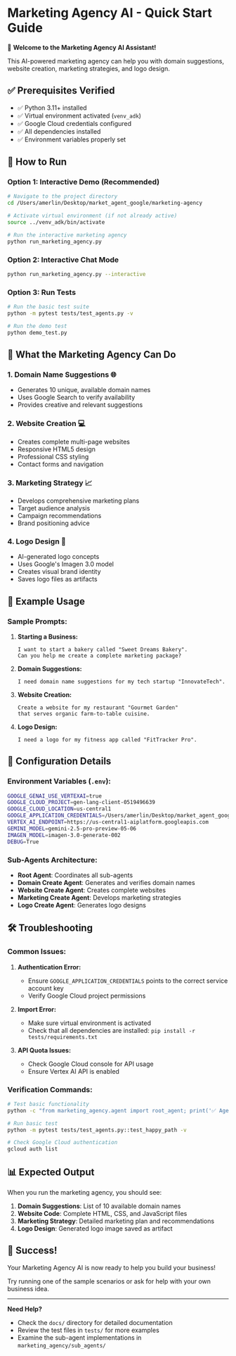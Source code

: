 # Marketing Agency AI - Quick Start Guide

🎯 **Welcome to the Marketing Agency AI Assistant!**

This AI-powered marketing agency can help you with domain suggestions, website creation, marketing strategies, and logo design.

## ✅ Prerequisites Verified

- ✅ Python 3.11+ installed
- ✅ Virtual environment activated (`venv_adk`)
- ✅ Google Cloud credentials configured
- ✅ All dependencies installed
- ✅ Environment variables properly set

## 🚀 How to Run

### Option 1: Interactive Demo (Recommended)

```bash
# Navigate to the project directory
cd /Users/amerlin/Desktop/market_agent_google/marketing-agency

# Activate virtual environment (if not already active)
source ../venv_adk/bin/activate

# Run the interactive marketing agency
python run_marketing_agency.py
```

### Option 2: Interactive Chat Mode

```bash
python run_marketing_agency.py --interactive
```

### Option 3: Run Tests

```bash
# Run the basic test suite
python -m pytest tests/test_agents.py -v

# Run the demo test
python demo_test.py
```

## 🎯 What the Marketing Agency Can Do

### 1. **Domain Name Suggestions** 🌐
- Generates 10 unique, available domain names
- Uses Google Search to verify availability
- Provides creative and relevant suggestions

### 2. **Website Creation** 💻
- Creates complete multi-page websites
- Responsive HTML5 design
- Professional CSS styling
- Contact forms and navigation

### 3. **Marketing Strategy** 📈
- Develops comprehensive marketing plans
- Target audience analysis
- Campaign recommendations
- Brand positioning advice

### 4. **Logo Design** 🎨
- AI-generated logo concepts
- Uses Google's Imagen 3.0 model
- Creates visual brand identity
- Saves logo files as artifacts

## 📝 Example Usage

### Sample Prompts:

1. **Starting a Business:**
   ```
   I want to start a bakery called "Sweet Dreams Bakery". 
   Can you help me create a complete marketing package?
   ```

2. **Domain Suggestions:**
   ```
   I need domain name suggestions for my tech startup "InnovateTech".
   ```

3. **Website Creation:**
   ```
   Create a website for my restaurant "Gourmet Garden" 
   that serves organic farm-to-table cuisine.
   ```

4. **Logo Design:**
   ```
   I need a logo for my fitness app called "FitTracker Pro".
   ```

## 🔧 Configuration Details

### Environment Variables (`.env`):
```bash
GOOGLE_GENAI_USE_VERTEXAI=true
GOOGLE_CLOUD_PROJECT=gen-lang-client-0519496639
GOOGLE_CLOUD_LOCATION=us-central1
GOOGLE_APPLICATION_CREDENTIALS=/Users/amerlin/Desktop/market_agent_google/marketing-agency/credentials/google_service-account-key.json
VERTEX_AI_ENDPOINT=https://us-central1-aiplatform.googleapis.com
GEMINI_MODEL=gemini-2.5-pro-preview-05-06
IMAGEN_MODEL=imagen-3.0-generate-002
DEBUG=True
```

### Sub-Agents Architecture:
- **Root Agent**: Coordinates all sub-agents
- **Domain Create Agent**: Generates and verifies domain names
- **Website Create Agent**: Creates complete websites
- **Marketing Create Agent**: Develops marketing strategies
- **Logo Create Agent**: Generates logo designs

## 🛠️ Troubleshooting

### Common Issues:

1. **Authentication Error:**
   - Ensure `GOOGLE_APPLICATION_CREDENTIALS` points to the correct service account key
   - Verify Google Cloud project permissions

2. **Import Error:**
   - Make sure virtual environment is activated
   - Check that all dependencies are installed: `pip install -r tests/requirements.txt`

3. **API Quota Issues:**
   - Check Google Cloud console for API usage
   - Ensure Vertex AI API is enabled

### Verification Commands:

```bash
# Test basic functionality
python -c "from marketing_agency.agent import root_agent; print('✅ Agent loaded successfully')"

# Run basic test
python -m pytest tests/test_agents.py::test_happy_path -v

# Check Google Cloud authentication
gcloud auth list
```

## 📊 Expected Output

When you run the marketing agency, you should see:

1. **Domain Suggestions**: List of 10 available domain names
2. **Website Code**: Complete HTML, CSS, and JavaScript files
3. **Marketing Strategy**: Detailed marketing plan and recommendations
4. **Logo Design**: Generated logo image saved as artifact

## 🎉 Success!

Your Marketing Agency AI is now ready to help you build your business! 

Try running one of the sample scenarios or ask for help with your own business idea.

---

**Need Help?** 
- Check the `docs/` directory for detailed documentation
- Review the test files in `tests/` for more examples
- Examine the sub-agent implementations in `marketing_agency/sub_agents/`